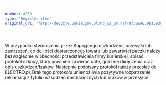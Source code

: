 ```yaml
---

number: 4250
type: 'Register item'
original_uri: 'http://decyzje.uokik.gov.pl/nd_wz_um.nsf/0/3BEAE59B159387E9C1257B110041AA46?OpenDocument'


---
```


W przypadku stwierdzenia przez Kupującego uszkodzenia przesyłki lub zastrzeżeń, co do ilości dostarczonego towaru lub zawartości paczki należy bezwzględnie w obecności przedstawiciela firmy kurierskiej, spisać protokół szkody, który powinien zawierać datę, godzinę doręczenia oraz opis uszkodzeń/braków. Następnie podpisany protokół należy przesłać do ELECTRO.pl. Brak tego protokołu uniemożliwia pozytywne rozpatrzenie reklamacji z tytułu uszkodzeń mechanicznych lub braków w przesyłce
